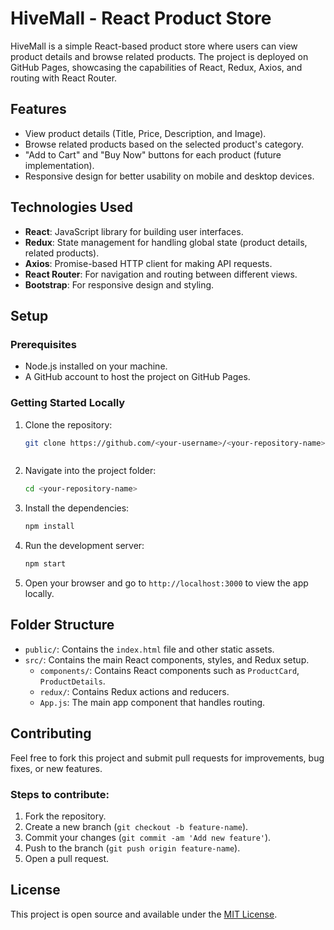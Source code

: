 # HiveMall - React Product Store

HiveMall is a simple React-based product store where users can view product details and browse related products. The project is deployed on GitHub Pages, showcasing the capabilities of React, Redux, Axios, and routing with React Router.

## Features

- View product details (Title, Price, Description, and Image).
- Browse related products based on the selected product's category.
- "Add to Cart" and "Buy Now" buttons for each product (future implementation).
- Responsive design for better usability on mobile and desktop devices.

## Technologies Used

- **React**: JavaScript library for building user interfaces.
- **Redux**: State management for handling global state (product details, related products).
- **Axios**: Promise-based HTTP client for making API requests.
- **React Router**: For navigation and routing between different views.
- **Bootstrap**: For responsive design and styling.

## Setup

### Prerequisites

- Node.js installed on your machine.
- A GitHub account to host the project on GitHub Pages.

### Getting Started Locally

1. Clone the repository:
   ```bash
   git clone https://github.com/<your-username>/<your-repository-name>.git
   ```

```

```

2. Navigate into the project folder:

   ```bash
   cd <your-repository-name>
   ```

3. Install the dependencies:

   ```bash
   npm install
   ```

4. Run the development server:

   ```bash
   npm start
   ```

5. Open your browser and go to `http://localhost:3000` to view the app locally.

## Folder Structure

- `public/`: Contains the `index.html` file and other static assets.
- `src/`: Contains the main React components, styles, and Redux setup.
  - `components/`: Contains React components such as `ProductCard`, `ProductDetails`.
  - `redux/`: Contains Redux actions and reducers.
  - `App.js`: The main app component that handles routing.

## Contributing

Feel free to fork this project and submit pull requests for improvements, bug fixes, or new features.

### Steps to contribute:

1. Fork the repository.
2. Create a new branch (`git checkout -b feature-name`).
3. Commit your changes (`git commit -am 'Add new feature'`).
4. Push to the branch (`git push origin feature-name`).
5. Open a pull request.

## License

This project is open source and available under the [MIT License](LICENSE).
